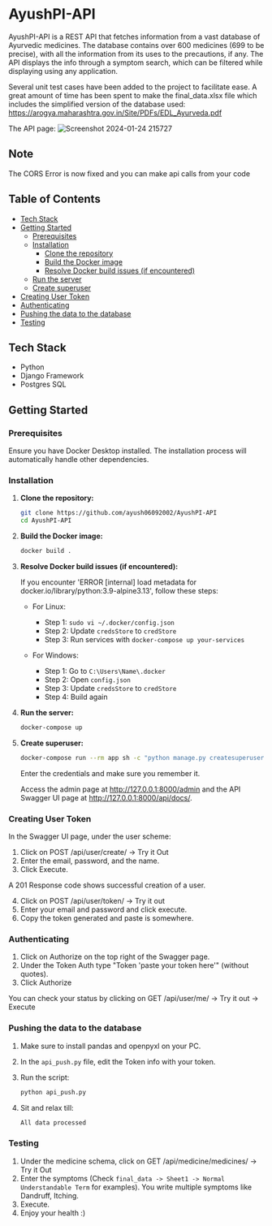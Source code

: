 # AyushPI-API

AyushPI-API is a REST API that fetches information from a vast database of Ayurvedic medicines. The database contains over 600 medicines (699 to be precise), with all the information from its uses to the precautions, if any. The API displays the info through a symptom search, which can be filtered while displaying using any application.

Several unit test cases have been added to the project to facilitate ease. A great amount of time has been spent to make the final_data.xlsx file which includes the simplified version of the database used:
https://arogya.maharashtra.gov.in/Site/PDFs/EDL_Ayurveda.pdf

The API page:
![Screenshot 2024-01-24 215727](https://github.com/ayush06092002/AyushPI-API/assets/22142132/6265aacc-3a6b-4d1e-bf9c-9841854edff6)

## Note
The CORS Error is now fixed and you can make api calls from your code

## Table of Contents
- [Tech Stack](#tech-stack)
- [Getting Started](#getting-started)
  - [Prerequisites](#prerequisites)
  - [Installation](#installation)
    - [Clone the repository](#1-clone-the-repository)
    - [Build the Docker image](#2-build-the-docker-image)
    - [Resolve Docker build issues (if encountered)](#3-resolve-docker-build-issues-if-encountered)
  - [Run the server](#4-run-the-server)
  - [Create superuser](#5-create-superuser)
- [Creating User Token](#creating-user-token)
- [Authenticating](#authenticating)
- [Pushing the data to the database](#pushing-the-data-to-the-database)
- [Testing](#testing)

## Tech Stack

- Python
- Django Framework
- Postgres SQL

## Getting Started

### Prerequisites

Ensure you have Docker Desktop installed. The installation process will automatically handle other dependencies.

### Installation

1. **Clone the repository:**

    ```bash
    git clone https://github.com/ayush06092002/AyushPI-API
    cd AyushPI-API
    ```

2. **Build the Docker image:**

    ```bash
    docker build .
    ```

3. **Resolve Docker build issues (if encountered):**

    If you encounter 'ERROR [internal] load metadata for docker.io/library/python:3.9-alpine3.13', follow these steps:

    - For Linux:
        - Step 1: `sudo vi ~/.docker/config.json`
        - Step 2: Update `credsStore` to `credStore`
        - Step 3: Run services with `docker-compose up your-services`

    - For Windows:
        - Step 1: Go to `C:\Users\Name\.docker`
        - Step 2: Open `config.json`
        - Step 3: Update `credsStore` to `credStore`
        - Step 4: Build again

4. **Run the server:**

    ```bash
    docker-compose up
    ```

5. **Create superuser:**

    ```bash
    docker-compose run --rm app sh -c "python manage.py createsuperuser"
    ```

    Enter the credentials and make sure you remember it.

    Access the admin page at http://127.0.0.1:8000/admin and the API Swagger UI page at http://127.0.0.1:8000/api/docs/.

### Creating User Token

In the Swagger UI page, under the user scheme:

1. Click on POST /api/user/create/ -> Try it Out
2. Enter the email, password, and the name.
3. Click Execute.
   
A 201 Response code shows successful creation of a user.

4. Click on POST /api/user/token/ -> Try it out
5. Enter your email and password and click execute.
6. Copy the token generated and paste is somewhere.

### Authenticating

1. Click on Authorize on the top right of the Swagger page.
2. Under the Token Auth type "Token 'paste your token here'" (without quotes).
3. Click Authorize

You can check your status by clicking on GET /api/user/me/ -> Try it out -> Execute

### Pushing the data to the database

1. Make sure to install pandas and openpyxl on your PC.
2. In the `api_push.py` file, edit the Token info with your token.
3. Run the script:

    ```bash
    python api_push.py
    ```

4. Sit and relax till:

    ```bash
    All data processed
    ```

### Testing

1. Under the medicine schema, click on GET /api/medicine/medicines/ -> Try it Out
2. Enter the symptoms (Check `final_data -> Sheet1 -> Normal Understandable Term` for examples). You write multiple symptoms like Dandruff, Itching.
3. Execute.
4. Enjoy your health :)
